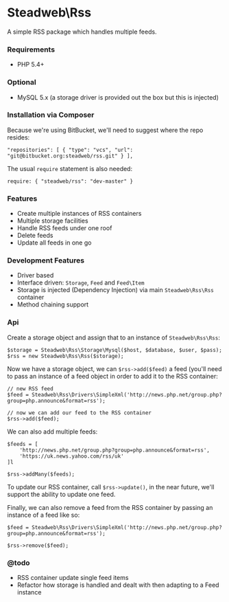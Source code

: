# Steadweb\Rss #

A simple RSS package which handles multiple feeds.

### Requirements ###

- PHP 5.4+

### Optional ###

- MySQL 5.x (a storage driver is provided out the box but this is injected)

### Installation via Composer ###

Because we're using BitBucket, we'll need to suggest where the repo resides:

`
"repositories": [
        {
            "type": "vcs",
            "url": "git@bitbucket.org:steadweb/rss.git"
        }
],
`

The usual `require` statement is also needed:

`require: { "steadweb/rss": "dev-master" }`

### Features ###

- Create multiple instances of RSS containers
- Multiple storage facilities
- Handle RSS feeds under one roof
- Delete feeds
- Update all feeds in one go

### Development Features ###

* Driver based
* Interface driven: `Storage`, `Feed` and `Feed\Item`
* Storage is injected (Dependency Injection) via main `Steadweb\Rss\Rss` container
* Method chaining support

### Api ###

Create a storage object and assign that to an instance of `Steadweb\Rss\Rss`:

```
$storage = Steadweb\Rss\Storage\Mysql($host, $database, $user, $pass);
$rss = new Steadweb\Rss\Rss($storage);

```

Now we have a storage object, we can `$rss->add($feed)` a feed (you'll need to pass an instance of a feed object in order to add it to the RSS container:

```
// new RSS feed
$feed = Steadweb\Rss\Drivers\SimpleXml('http://news.php.net/group.php?group=php.announce&format=rss');

// now we can add our feed to the RSS container
$rss->add($feed);
```

We can also add multiple feeds:

```
$feeds = [
    'http://news.php.net/group.php?group=php.announce&format=rss',
    'https://uk.news.yahoo.com/rss/uk'
]l

$rss->addMany($feeds);
```

To update our RSS container, call `$rss->update()`, in the near future, we'll support the ability to update one feed.

Finally, we can also remove a feed from the RSS container by passing an instance of a feed like so:

```
$feed = Steadweb\Rss\Drivers\SimpleXml('http://news.php.net/group.php?group=php.announce&format=rss');

$rss->remove($feed);
```

### @todo ###

* RSS container update single feed items
* Refactor how storage is handled and dealt with then adapting to a Feed instance